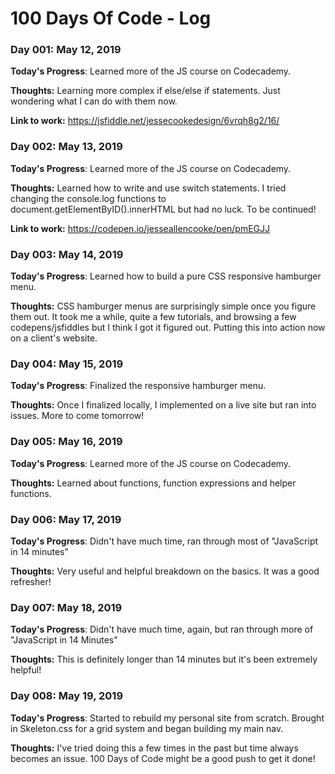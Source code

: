 # 100 Days Of Code - Log

### Day 001: May 12, 2019

**Today's Progress**: Learned more of the JS course on Codecademy.

**Thoughts:** Learning more complex if else/else if statements. Just wondering what I can do with them now.

**Link to work:** https://jsfiddle.net/jessecookedesign/6vrqh8g2/16/

### Day 002: May 13, 2019

**Today's Progress**: Learned more of the JS course on Codecademy.

**Thoughts:** Learned how to write and use switch statements. I tried changing the console.log functions to document.getElementByID().innerHTML but had no luck. To be continued!

**Link to work:** https://codepen.io/jesseallencooke/pen/pmEGJJ

### Day 003: May 14, 2019

**Today's Progress**: Learned how to build a pure CSS responsive hamburger menu.

**Thoughts:** CSS hamburger menus are surprisingly simple once you figure them out. It took me a while, quite a few tutorials, and browsing a few codepens/jsfiddles but I think I got it figured out. Putting this into action now on a client's website.

### Day 004: May 15, 2019

**Today's Progress**: Finalized the responsive hamburger menu.

**Thoughts:** Once I finalized locally, I implemented on a live site but ran into issues. More to come tomorrow!

### Day 005: May 16, 2019

**Today's Progress**: Learned more of the JS course on Codecademy.

**Thoughts:** Learned about functions, function expressions and helper functions.

### Day 006: May 17, 2019

**Today's Progress**: Didn't have much time, ran through most of "JavaScript in 14 minutes"

**Thoughts:** Very useful and helpful breakdown on the basics. It was a good refresher!

### Day 007: May 18, 2019

**Today's Progress**: Didn't have much time, again, but ran through more of "JavaScript in 14 Minutes"

**Thoughts:** This is definitely longer than 14 minutes but it's been extremely helpful!

### Day 008: May 19, 2019

**Today's Progress**: Started to rebuild my personal site from scratch. Brought in Skeleton.css for a grid system and began building my main nav.

**Thoughts:** I've tried doing this a few times in the past but time always becomes an issue. 100 Days of Code might be a good push to get it done!
